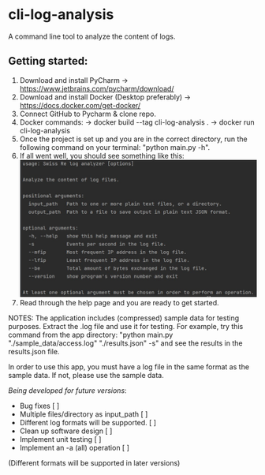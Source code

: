 # cli-log-analysis
 A command line tool to analyze the content of logs.

## Getting started:

1. Download and install PyCharm -> https://www.jetbrains.com/pycharm/download/
2. Download and install Docker (Desktop preferably) -> https://docs.docker.com/get-docker/
3. Connect GitHub to Pycharm & clone repo.
4. Docker commands:
    -> docker build --tag cli-log-analysis .
    -> docker run cli-log-analysis
5. Once the project is set up and you are in the correct directory, run the following command on your terminal: "python main.py -h".
6. If all went well, you should see something like this:
![help](https://github.com/ugueto/cli-log-analysis/blob/master/img/help.jpg?raw=true)
7. Read through the help page and you are ready to get started.


NOTES: 
The application includes (compressed) sample data for testing purposes. Extract the .log file and use it for testing.
For example, try this command from the app directory: "python main.py "./sample_data/access.log" "./results.json" -s" and see the results in the results.json file.

In order to use this app, you must have a log file in the same format as the sample data. If not, please use the sample data.

_Being developed for future versions_:
- Bug fixes [ ]
- Multiple files/directory as input_path [ ]
- Different log formats will be supported. [ ]
- Clean up software design [ ]
- Implement unit testing [ ]
- Implement an -a (all) operation [ ]

(Different formats will be supported in later versions)

